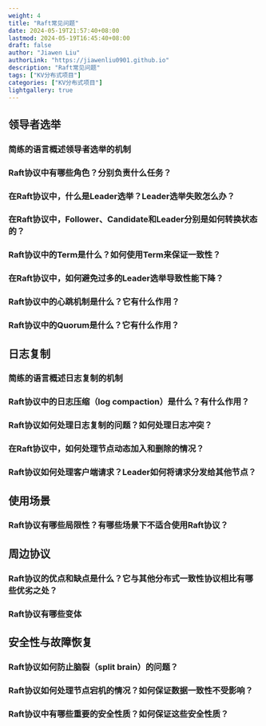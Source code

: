 ```yaml
---
weight: 4
title: "Raft常见问题"
date: 2024-05-19T21:57:40+08:00
lastmod: 2024-05-19T16:45:40+08:00
draft: false
author: "Jiawen Liu"
authorLink: "https://jiawenliu0901.github.io"
description: "Raft常见问题"
tags: ["KV分布式项目"]
categories: ["KV分布式项目"]
lightgallery: true
---
```

## 领导者选举
### 简练的语言概述领导者选举的机制
### Raft协议中有哪些角色？分别负责什么任务？
### 在Raft协议中，什么是Leader选举？Leader选举失败怎么办？
### 在Raft协议中，Follower、Candidate和Leader分别是如何转换状态的？
### Raft协议中的Term是什么？如何使用Term来保证一致性？
### 在Raft协议中，如何避免过多的Leader选举导致性能下降？
### Raft协议中的心跳机制是什么？它有什么作用？
### Raft协议中的Quorum是什么？它有什么作用？
## 日志复制
### 简练的语言概述日志复制的机制
### Raft协议中的日志压缩（log compaction）是什么？有什么作用？
### Raft协议如何处理日志复制的问题？如何处理日志冲突？
### 在Raft协议中，如何处理节点动态加入和删除的情况？
### Raft协议如何处理客户端请求？Leader如何将请求分发给其他节点？
## 使用场景
### Raft协议有哪些局限性？有哪些场景下不适合使用Raft协议？
## 周边协议
### Raft协议的优点和缺点是什么？它与其他分布式一致性协议相比有哪些优劣之处？
### Raft协议有哪些变体
## 安全性与故障恢复
### Raft协议如何防止脑裂（split brain）的问题？
### Raft协议如何处理节点宕机的情况？如何保证数据一致性不受影响？
### Raft协议中有哪些重要的安全性质？如何保证这些安全性质？
